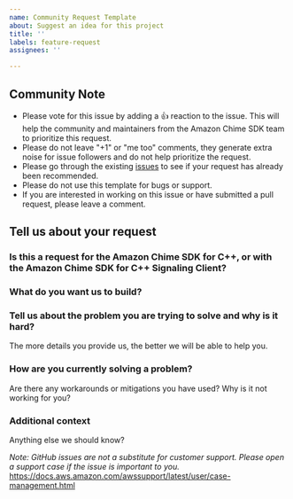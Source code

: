 ```yaml
---
name: Community Request Template
about: Suggest an idea for this project
title: ''
labels: feature-request
assignees: ''

---
```


## Community Note

* Please vote for this issue by adding a 👍 reaction to the issue. This will help the community and maintainers from the Amazon Chime SDK team to prioritize this request.
* Please do not leave "+1" or "me too" comments, they generate extra noise for issue followers and do not help prioritize the request.
* Please go through the existing [issues](https://github.com/aws/amazon-chime-sdk-cpp/issues) to see if your request has already been recommended.
* Please do not use this template for bugs or support.
* If you are interested in working on this issue or have submitted a pull request, please leave a comment.

## Tell us about your request

### Is this a request for the Amazon Chime SDK for C++, or with the Amazon Chime SDK for C++ Signaling Client?

### What do you want us to build?

### Tell us about the problem you are trying to solve and why is it hard?

The more details you provide us, the better we will be able to help you.

### How are you currently solving a problem?

Are there any workarounds or mitigations you have used? Why is it not working for you?

### Additional context

Anything else we should know?

*Note: GitHub issues are not a substitute for customer support. Please open a support case if the issue is important to you.*
https://docs.aws.amazon.com/awssupport/latest/user/case-management.html
